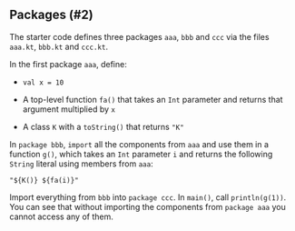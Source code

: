 ## Packages (#2)

The starter code defines three packages `aaa`, `bbb` and `ccc` via the files
`aaa.kt`, `bbb.kt` and `ccc.kt`.

In the first package `aaa`, define:

- `val x = 10`

- A top-level function `fa()` that takes an `Int` parameter and returns that
  argument multiplied by `x`

- A class `K` with a `toString()` that returns `"K"`

In `package bbb`, `import` all the components from `aaa` and use them in a
function `g()`, which takes an `Int` parameter `i` and returns the following
`String` literal using members from `aaa`:

```text
"${K()} ${fa(i)}"
```

Import everything from `bbb` into `package ccc`. In `main()`, call
`println(g(1))`. You can see that without importing the
components from `package aaa` you cannot access any of them.
